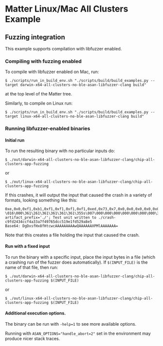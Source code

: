 # Matter Linux/Mac All Clusters Example

## Fuzzing integration

This example supports compilation with libfuzzer enabled.

### Compiling with fuzzing enabled

To compile with libfuzzer enabled on Mac, run:

    $ ./scripts/run_in_build_env.sh "./scripts/build/build_examples.py --target darwin-x64-all-clusters-no-ble-asan-libfuzzer-clang build"

at the top level of the Matter tree.

Similarly, to compile on Linux run:

    $ ./scripts/run_in_build_env.sh "./scripts/build/build_examples.py --target linux-x64-all-clusters-no-ble-asan-libfuzzer-clang build"

### Running libfuzzer-enabled binaries

#### Initial run

To run the resulting binary with no particular inputs do:

    $ ./out/darwin-x64-all-clusters-no-ble-asan-libfuzzer-clang/chip-all-clusters-app-fuzzing

or

    $ ./out/linux-x64-all-clusters-no-ble-asan-libfuzzer-clang/chip-all-clusters-app-fuzzing

If this crashes, it will output the input that caused the crash in a variety of
formats, looking something like this:

    0xe,0x0,0xf1,0xb1,0xf1,0xf1,0xf1,0xf1,0xed,0x73,0x7,0x0,0x0,0x0,0x0,0x0,0x0,0x0,0xc1,0x0,0x0,0x0,0x0,0x0,0x5c,0xf3,0x25,0x0,0x0,0x0,0x0,0x0,
    \016\000\361\261\361\361\361\361\355s\007\000\000\000\000\000\000\000\301\000\000\000\000\000\\\363%\000\000\000\000\000
    artifact_prefix='./'; Test unit written to ./crash-c9fd2434ccf4a33a7f49765dcc519e1fd529a8e5
    Base64: DgDxsfHx8fHtcwcAAAAAAAAAwQAAAAAAXPMlAAAAAAA=

Note that this creates a file holding the input that caused the crash.

#### Run with a fixed input

To run the binary with a specific input, place the input bytes in a file (which
a crashing run of the fuzzer does automatically). If `$(INPUT_FILE)` is the name
of that file, then run:

    $ ./out/darwin-x64-all-clusters-no-ble-asan-libfuzzer-clang/chip-all-clusters-app-fuzzing $(INPUT_FILE)

or

    $ ./out/linux-x64-all-clusters-no-ble-asan-libfuzzer-clang/chip-all-clusters-app-fuzzing $(INPUT_FILE)

#### Additional execution options.

The binary can be run with `-help=1` to see more available options.

Running with `ASAN_OPTIONS="handle_abort=2"` set in the environment may produce
nicer stack traces.

